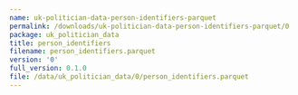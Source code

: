 ```yaml
---
name: uk-politician-data-person-identifiers-parquet
permalink: /downloads/uk-politician-data-person-identifiers-parquet/0
package: uk_politician_data
title: person_identifiers
filename: person_identifiers.parquet
version: '0'
full_version: 0.1.0
file: /data/uk_politician_data/0/person_identifiers.parquet
---
```

